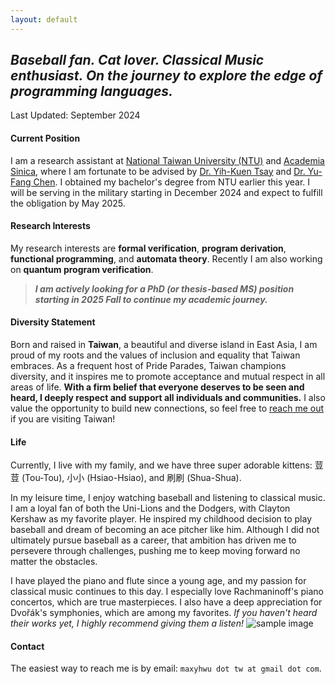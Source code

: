 ```yaml
---
layout: default
---
```

## *Baseball fan. Cat lover. Classical Music enthusiast. On the journey to explore the edge of programming languages.*

<p class="update">Last Updated: September 2024</p>

<!--### About Me-->

#### Current Position
I am a research assistant at [National Taiwan University (NTU)](https://www.ntu.edu.tw/english/about/about.html) and [Academia Sinica](https://www.sinica.edu.tw/en/Tab/4), where I am fortunate to be advised by [Dr. Yih-Kuen Tsay](http://im.ntu.edu.tw/~tsay/) and [Dr. Yu-Fang Chen](https://bull.iis.sinica.edu.tw/yfc/doku.php). I obtained my bachelor\'s degree from NTU earlier this year. I will be serving in the military starting in December 2024 and expect to fulfill the obligation by May 2025.
<!--[Republic of China Army]()-->

#### Research Interests
My research interests are **formal verification**, **program derivation**, **functional programming**, and **automata theory**. Recently I am also working on **quantum program verification**.

> ***I am actively looking for a PhD (or thesis-based MS) position starting in 2025 Fall to continue my academic journey.***
<!--Please see below for my detailed [academic experiences](#academic-experiences).-->

#### Diversity Statement
Born and raised in **Taiwan**, a beautiful and diverse island in East Asia, I am proud of my roots and the values of inclusion and equality that Taiwan embraces. As a frequent host of Pride Parades, Taiwan champions diversity, and it inspires me to promote acceptance and mutual respect in all areas of life. **With a firm belief that everyone deserves to be seen and heard, I deeply respect and support all individuals and communities.** I also value the opportunity to build new connections, so feel free to [reach me out](#contact) if you are visiting Taiwan!

#### Life
Currently, I live with my family, and we have three super adorable kittens: 荳荳 (Tou-Tou), 小小 (Hsiao-Hsiao), and 刷刷 (Shua-Shua).

In my leisure time, I enjoy watching baseball and listening to classical music. I am a loyal fan of both the Uni-Lions and the Dodgers, with Clayton Kershaw as my favorite player. He inspired my childhood decision to play baseball and dream of becoming an ace pitcher like him. Although I did not ultimately pursue baseball as a career, that ambition has driven me to persevere through challenges, pushing me to keep moving forward no matter the obstacles.

I have played the piano and flute since a young age, and my passion for classical music continues to this day. I especially love Rachmaninoff\'s piano concertos, which are true masterpieces. I also have a deep appreciation for Dvořák\'s symphonies, which are among my favorites. *If you haven't heard their works yet, I highly recommend giving them a listen!*
<img src="images/hello.svg" alt="sample image">

#### Contact
The easiest way to reach me is by email: `maxyhwu dot tw at gmail dot com`.

<!--#### Baseball-->
<!--#### Classical Music-->
<!--#### Family-->
